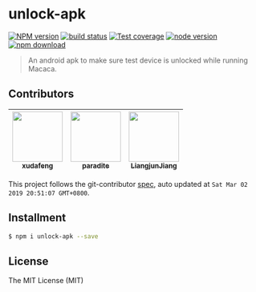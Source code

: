 # unlock-apk

[![NPM version][npm-image]][npm-url]
[![build status][travis-image]][travis-url]
[![Test coverage][coveralls-image]][coveralls-url]
[![node version][node-image]][node-url]
[![npm download][download-image]][download-url]

[npm-image]: https://img.shields.io/npm/v/unlock-apk.svg?style=flat-square
[npm-url]: https://npmjs.org/package/unlock-apk
[travis-image]: https://img.shields.io/travis/macacajs/unlock-apk.svg?style=flat-square
[travis-url]: https://travis-ci.org/macacajs/unlock-apk
[coveralls-image]: https://img.shields.io/coveralls/macacajs/unlock-apk.svg?style=flat-square
[coveralls-url]: https://coveralls.io/r/macacajs/unlock-apk?branch=master
[node-image]: https://img.shields.io/badge/node.js-%3E=_0.10-green.svg?style=flat-square
[node-url]: http://nodejs.org/download/
[download-image]: https://img.shields.io/npm/dm/unlock-apk.svg?style=flat-square
[download-url]: https://npmjs.org/package/unlock-apk

> An android apk to make sure test device is unlocked while running Macaca.

<!-- GITCONTRIBUTOR_START -->

## Contributors

|[<img src="https://avatars1.githubusercontent.com/u/1011681?v=4" width="100px;"/><br/><sub><b>xudafeng</b></sub>](https://github.com/xudafeng)<br/>|[<img src="https://avatars3.githubusercontent.com/u/1209810?v=4" width="100px;"/><br/><sub><b>paradite</b></sub>](https://github.com/paradite)<br/>|[<img src="https://avatars1.githubusercontent.com/u/3709431?v=4" width="100px;"/><br/><sub><b>LiangjunJiang</b></sub>](https://github.com/LiangjunJiang)<br/>|
| :---: | :---: | :---: |


This project follows the git-contributor [spec](https://github.com/xudafeng/git-contributor), auto updated at `Sat Mar 02 2019 20:51:07 GMT+0800`.

<!-- GITCONTRIBUTOR_END -->

## Installment

```bash
$ npm i unlock-apk --save
```

## License

The MIT License (MIT)
